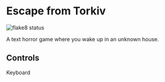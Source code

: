 # Escape from Torkiv

![flake8 status](https://github.com/meeks-the-god/escape-from-torkiv/workflows/Lint%20source%20code/badge.svg)

A text horror game where you wake up in an unknown house.

## Controls

Keyboard
